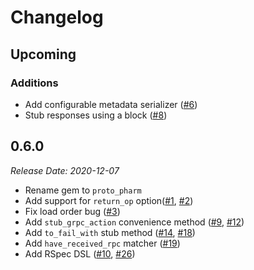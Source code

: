 # Changelog

## Upcoming

### Additions
- Add configurable metadata serializer ([#6](https://github.com/Freshly/proto_pharm_old/pull/6))
- Stub responses using a block ([#8](https://github.com/Freshly/proto_pharm_old/pull/8))

## 0.6.0
*Release Date: 2020-12-07*

- Rename gem to `proto_pharm`
- Add support for `return_op` option([#1](https://github.com/Freshly/proto_pharm_old/pull/1), [#2](https://github.com/Freshly/proto_pharm_old/pull/2))
- Fix load order bug ([#3](https://github.com/Freshly/proto_pharm_old/pull/3))
- Add `stub_grpc_action` convenience method ([#9](https://github.com/Freshly/proto_pharm_old/pull/9), [#12](https://github.com/Freshly/proto_pharm_old/pull/12))
- Add `to_fail_with` stub method ([#14](https://github.com/Freshly/proto_pharm_old/pull/14), [#18](https://github.com/Freshly/proto_pharm_old/pull/18))
- Add `have_received_rpc` matcher ([#19](https://github.com/Freshly/proto_pharm_old/pull/19))
- Add RSpec DSL ([#10](https://github.com/Freshly/proto_pharm_old/pull/10), [#26](https://github.com/Freshly/proto_pharm_old/pull/26))
